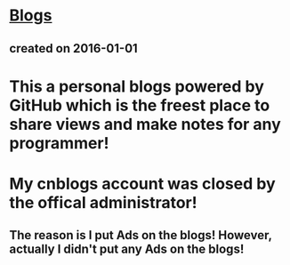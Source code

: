# [Blogs](http://xgqfrms.github.io/blogs )  
## created on 2016-01-01  

# This a personal blogs powered by GitHub which is the freest place to share views and make notes for any programmer!

# My cnblogs account was closed by the offical administrator! 
## The reason is I put Ads on the blogs! However, actually I didn't put any Ads on the blogs!

